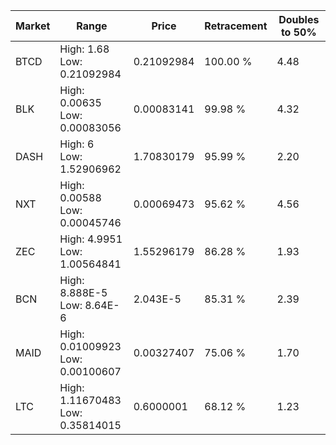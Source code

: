 | Market | Range | Price| Retracement | Doubles to 50% |
| --- | --- | --- | --- | --- |
| BTCD | High: 1.68<br />Low: 0.21092984 | 0.21092984 | 100.00 % | 4.48 |
| BLK | High: 0.00635<br />Low: 0.00083056 | 0.00083141 | 99.98 % | 4.32 |
| DASH | High: 6<br />Low: 1.52906962 | 1.70830179 | 95.99 % | 2.20 |
| NXT | High: 0.00588<br />Low: 0.00045746 | 0.00069473 | 95.62 % | 4.56 |
| ZEC | High: 4.9951<br />Low: 1.00564841 | 1.55296179 | 86.28 % | 1.93 |
| BCN | High: 8.888E-5<br />Low: 8.64E-6 | 2.043E-5 | 85.31 % | 2.39 |
| MAID | High: 0.01009923<br />Low: 0.00100607 | 0.00327407 | 75.06 % | 1.70 |
| LTC | High: 1.11670483<br />Low: 0.35814015 | 0.6000001 | 68.12 % | 1.23 |
